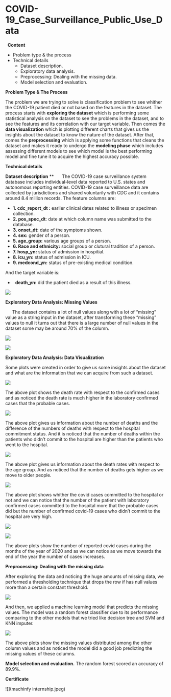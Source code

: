 # COVID-19_Case_Surveillance_Public_Use_Data
` `**Content**

- Problem type & the process
- Technical details
  - Dataset description.
  - Exploratory data analysis.
  - Preprocessing: Dealing with the missing data.
  - Model selection and evaluation.

**Problem Type & The Process**

The problem we are trying to solve is classification problem to see whither the COVID-19 patient died or not based on the features in the dataset. The process starts with **exploring the dataset**  which is performing some statistical analysis on the dataset to see the problems in the dataset, and to see the features and its correlation with our target variable. Then comes the **data visualization** which is plotting different charts that gives us the insights about the dataset to know the nature of the dataset. After that, comes the **preprocessing** which is applying some functions that cleans the dataset and makes it ready to undergo the **modeling phase** which includes assessing different models to see which model is the best performing model and fine tune it to acquire the highest accuracy possible. 

**Technical details**

**Dataset description**
**
`	`The COVID-19 case surveillance system database includes individual-level data reported to U.S. states and autonomous reporting entities. COVID-19 case surveillance data are collected by jurisdictions and shared voluntarily with CDC and it contains around 8.4 million records. The feature columns are:

- **1. cdc\_report\_dt :** earlier clinical dates related to illness or specimen collection.
- **2. pos\_spec\_dt**: date at which column name was submitted to the database.
- **3. onset\_dt:** date of the symptoms shown.
- **4. sex:** gender of a person.
- **5. age\_group:** various age groups of a person.
- **6. Race and ethnicity:** social group or clutural tradition of a person.
- **7. hosp\_yn:** status of admission in hospitial.
- **8. icu\_yn:** status of admission in ICU.
- **9. medcond\_yn:** status of pre-existing medical condition.

And the target variable is:

- ` `**death\_yn:** did the patient died as a result of this illness.

![](Aspose.Words.0ab75558-a745-495e-98e4-d536ea588b4b.001.png)

**Exploratory Data Analysis: Missing Values**

`	`The dataset contains a lot of null values along with a lot of “missing” value as a string input in the dataset, after transforming these “missing” values to null it turns out that there is a large number of null values in the dataset some may be around 70% of the column.

![](Aspose.Words.0ab75558-a745-495e-98e4-d536ea588b4b.002.png)

![](Aspose.Words.0ab75558-a745-495e-98e4-d536ea588b4b.003.png)

**Exploratory Data Analysis: Data Visualization**

Some plots were created in order to give us some insights about the dataset and what are the information that we can acquire from such a dataset.

![](Aspose.Words.0ab75558-a745-495e-98e4-d536ea588b4b.004.png)

The above plot shows the death rate with respect to the confirmed cases and as noticed the death rate is much higher in the laboratory confirmed cases that the probable cases.

![](Aspose.Words.0ab75558-a745-495e-98e4-d536ea588b4b.005.png)

The above plot gives us information about the number of deaths and the difference of the numbers of deaths with respect to the hospital commitment status. And it is noticed that the number of deaths within the patients who didn’t commit to the hospital are higher than the patients who went to the hospital.

![](Aspose.Words.0ab75558-a745-495e-98e4-d536ea588b4b.006.png)

The above plot gives us information about the death rates with respect to the age group. And as noticed that the number of deaths gets higher as we move to older people.

![](Aspose.Words.0ab75558-a745-495e-98e4-d536ea588b4b.007.png)

The above plot shows whither the covid cases committed to the hospital or not and we can notice that the number of the patient with laboratory confirmed cases committed to the hospital more that the probable cases did but the number of confirmed covid-19 cases who didn’t commit to the hospital are very high.

![](Aspose.Words.0ab75558-a745-495e-98e4-d536ea588b4b.008.png)

![](Aspose.Words.0ab75558-a745-495e-98e4-d536ea588b4b.009.png)

The above plots show the number of reported covid cases during the months of the year of 2020 and as we can notice as we move towards the end of the year the number of cases increases.

**Preprocessing: Dealing with the missing data**

After exploring the data and noticing the huge amounts of missing data, we performed a thresholding technique that drops the row if has null values more than a certain constant threshold.

![](Aspose.Words.0ab75558-a745-495e-98e4-d536ea588b4b.003.png)

And then, we applied a machine learning model that predicts the missing values. The model was a random forest classifier due to its performance comparing to the other models that we tried like decision tree and SVM and KNN imputer.

![](Aspose.Words.0ab75558-a745-495e-98e4-d536ea588b4b.010.png)

The above plots show the missing values distributed among the other column values and as noticed the model did a good job predicting the missing values of these columns.

**Model selection and evaluation.**
The random forest scored an accuracy of 89.9%.

**Certificate**

![](machinfy internship.jpeg)

